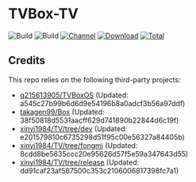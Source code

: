 # TVBox-TV

![Build](https://shields.io/github/actions/workflow/status/xinyi1984/TVBox-TV/TV.yml?branch=master&logo=github&label=Build)
![Build](https://shields.io/github/actions/workflow/status/xinyi1984/TVBox-TV/TVBox.yml?branch=master&logo=github&label=Build)
[![Channel](https://img.shields.io/badge/Follow-Telegram-blue.svg?logo=telegram)](https://t.me/klbot)
[![Download](https://img.shields.io/github/v/release/xinyi1984/TVBox-TV?color=orange&logoColor=orange&label=Download&logo=DocuSign)](https://github.com/xinyi1984/TVBox-TV/releases/latest) 
[![Total](https://shields.io/github/downloads/xinyi1984/TVBox-TV/total?logo=Bookmeter&label=Counts&logoColor=yellow&color=yellow)](https://github.com/xinyi1984/TVBox-TV/releases)

## Credits
This repo relies on the following third-party projects:
- [q215613905/TVBoxOS](https://github.com/q215613905/TVBoxOS) (Updated: a545c27b99b6d6d9e54196b8a0adcf3b56a97ddf)
- [takagen99/Box](https://github.com/takagen99/Box) (Updated: 38f50818d5531aacff629d741890b22844d6c19f)
- [xinyi1984/TV/tree/dev](https://github.com/xinyi1984/TV/tree/dev) (Updated: e201579810c6735298d51f95c00e56327a84405b)
- [xinyi1984/TV/tree/fongmi](https://github.com/xinyi1984/TV/tree/fongmi) (Updated: 8cdd8be5635ccc20e95626d57f5e59a347643d55)
- [xinyi1984/TV/tree/release](https://github.com/xinyi1984/TV/tree/release) (Updated: dd91caf23af587500c353c2106006817398fc7a1)
